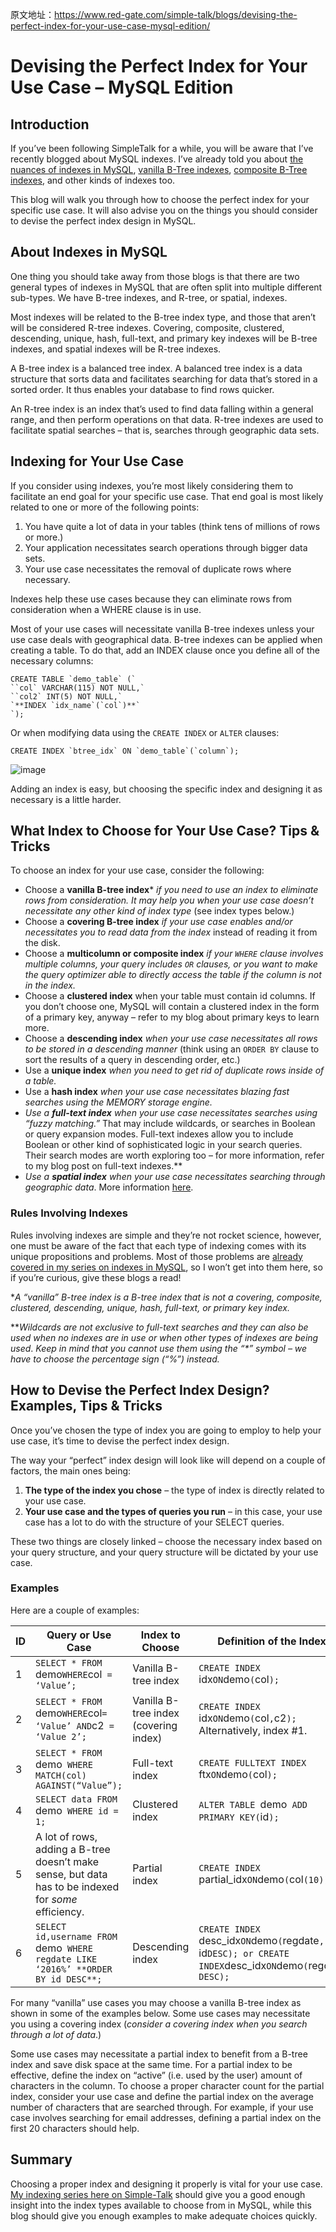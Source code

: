 原文地址：https://www.red-gate.com/simple-talk/blogs/devising-the-perfect-index-for-your-use-case-mysql-edition/



# Devising the Perfect Index for Your Use Case – MySQL Edition

## Introduction

If you’ve been following SimpleTalk for a while, you will be aware that I’ve recently blogged about MySQL indexes. I’ve already told you about [the nuances of indexes in MySQL](https://www.red-gate.com/simple-talk/databases/mysql/the-nuances-of-mysql-indexes/), [vanilla B-Tree indexes](https://www.red-gate.com/simple-talk/databases/mysql/mysql-index-overviews-b-tree-indexes/), [composite B-Tree indexes](https://www.red-gate.com/simple-talk/databases/mysql/mysql-index-overviews-composite-b-tree-indexes/), and other kinds of indexes too.

This blog will walk you through how to choose the perfect index for your specific use case. It will also advise you on the things you should consider to devise the perfect index design in MySQL.

## About Indexes in MySQL

One thing you should take away from those blogs is that there are two general types of indexes in MySQL that are often split into multiple different sub-types. We have B-tree indexes, and R-tree, or spatial, indexes.

Most indexes will be related to the B-tree index type, and those that aren’t will be considered R-tree indexes. Covering, composite, clustered, descending, unique, hash, full-text, and primary key indexes will be B-tree indexes, and spatial indexes will be R-tree indexes.

A B-tree index is a balanced tree index. A balanced tree index is a data structure that sorts data and facilitates searching for data that’s stored in a sorted order. It thus enables your database to find rows quicker.

An R-tree index is an index that’s used to find data falling within a general range, and then perform operations on that data. R-tree indexes are used to facilitate spatial searches – that is, searches through geographic data sets.

## Indexing for Your Use Case

If you consider using indexes, you’re most likely considering them to facilitate an end goal for your specific use case. That end goal is most likely related to one or more of the following points:

1. You have quite a lot of data in your tables (think tens of millions of rows or more.)
2. Your application necessitates search operations through bigger data sets.
3. Your use case necessitates the removal of duplicate rows where necessary.

Indexes help these use cases because they can eliminate rows from consideration when a WHERE clause is in use.

Most of your use cases will necessitate vanilla B-tree indexes unless your use case deals with geographical data. B-tree indexes can be applied when creating a table. To do that, add an INDEX clause once you define all of the necessary columns:

```
CREATE TABLE `demo_table` (`
``col` VARCHAR(115) NOT NULL,`
``col2` INT(5) NOT NULL,`
`**INDEX `idx_name`(`col`)**`
`);
```

Or when modifying data using the `CREATE INDEX` or `ALTER` clauses:

```
CREATE INDEX `btree_idx` ON `demo_table`(`column`);
```

![image](https://github.com/user-attachments/assets/4e03474f-8992-48a5-824f-11165401fe3d)

Adding an index is easy, but choosing the specific index and designing it as necessary is a little harder.

## What Index to Choose for Your Use Case? Tips & Tricks

To choose an index for your use case, consider the following:

- Choose a **vanilla B-tree index*** *if you need to use an index to eliminate rows from consideration.* *It may help you when your use case doesn’t necessitate any other kind of index type* (see index types below.)
- Choose a **covering B-tree index** *if your use case enables and/or necessitates you to read data from the index* instead of reading it from the disk.
- Choose a **multicolumn or composite index** *if your* *`WHERE`* *clause involves multiple columns, your query includes* *`OR`* *clauses, or you want to make the query optimizer able to directly access the table if the column is not in the index.*
- Choose a **clustered index** when your table must contain id columns. If you don’t choose one, MySQL will contain a clustered index in the form of a primary key, anyway – refer to my blog about primary keys to learn more.
- Choose a **descending index** *when your use case necessitates all rows to be stored in a descending manner* (think using an `ORDER BY` clause to sort the results of a query in descending order, etc.)
- Use a **unique index** *when you need to get rid of duplicate rows inside of a table.*
- Use a **hash index** *when your use case necessitates blazing fast searches using the MEMORY storage engine.*
- *Use a **full-text index** when your use case necessitates searches using “fuzzy matching.”* That may include wildcards, or searches in Boolean or query expansion modes. Full-text indexes allow you to include Boolean or other kind of sophisticated logic in your search queries. Their search modes are worth exploring too – for more information, refer to my blog post on full-text indexes.**
- *Use a **spatial index** when your use case necessitates searching through geographic data*. More information [here](https://dev.mysql.com/doc/refman/8.4/en/creating-spatial-indexes.html).

### Rules Involving Indexes

Rules involving indexes are simple and they’re not rocket science, however, one must be aware of the fact that each type of indexing comes with its unique propositions and problems. Most of those problems are [already covered in my series on indexes in MySQL](https://www.red-gate.com/simple-talk/author/lukas-vileikis/), so I won’t get into them here, so if you’re curious, give these blogs a read!

**A “vanilla” B-tree index is a B-tree index that is not a covering, composite, clustered, descending, unique, hash, full-text, or primary key index.*

***Wildcards are not exclusive to full-text searches and they can also be used when no indexes are in use or when other types of indexes are being used*. *Keep in mind that you cannot use them using the “\*” symbol – we have to choose the percentage sign (“%”) instead.*

## How to Devise the Perfect Index Design? Examples, Tips & Tricks

Once you’ve chosen the type of index you are going to employ to help your use case, it’s time to devise the perfect index design.

The way your “perfect” index design will look like will depend on a couple of factors, the main ones being:

1. **The type of the index you chose** – the type of index is directly related to your use case.
2. **Your use case and the types of queries you run** – in this case, your use case has a lot to do with the structure of your SELECT queries.

These two things are closely linked – choose the necessary index based on your query structure, and your query structure will be dictated by your use case.

### Examples

Here are a couple of examples:

| **ID** | **Query or Use Case**                                        | **Index to Choose**                   | **Definition of the Index**                                  |
| ------ | ------------------------------------------------------------ | ------------------------------------- | ------------------------------------------------------------ |
| 1      | `SELECT * FROM `demo` WHERE `col` = ‘Value’;`                | Vanilla B-tree index                  | `CREATE INDEX `idx` ON `demo`(`col`);`                       |
| 2      | `SELECT * FROM `demo` WHERE `col` = ‘Value’ AND `c2` = ‘Value 2’;` | Vanilla B-tree index (covering index) | `CREATE INDEX `idx` ON `demo`(`col`,`c2`);` Alternatively, index #1. |
| 3      | `SELECT * FROM `demo` WHERE MATCH(col) AGAINST(“Value”);`    | Full-text index                       | `CREATE FULLTEXT INDEX `ftx` ON `demo`(`col`);`              |
| 4      | `SELECT data FROM `demo` WHERE id = 1;`                      | Clustered index                       | `ALTER TABLE `demo` ADD PRIMARY KEY(`id`);`                  |
| 5      | A lot of rows, adding a B-tree doesn’t make sense, but data has to be indexed for *some* efficiency. | Partial index                         | `CREATE INDEX `partial_idx` ON `demo`(`col`(10));`           |
| 6      | `SELECT id,username FROM `demo` WHERE regdate LIKE ‘2016%’ **ORDER BY id DESC**;` | Descending index                      | `CREATE INDEX `desc_idx` ON `demo`(`regdate`, `id` DESC); or CREATE INDEX `desc_idx` ON `demo`(`regdate` DESC);` |

For many “vanilla” use cases you may choose a vanilla B-tree index as shown in some of the examples below. Some use cases may necessitate you using a covering index (*consider a covering index when you search through a lot of data*.)

Some use cases may necessitate a partial index to benefit from a B-tree index and save disk space at the same time. For a partial index to be effective, define the index on “active” (i.e. used by the user) amount of characters in the column. To choose a proper character count for the partial index, consider your use case and define the partial index on the average number of characters that are searched through. For example, if your use case involves searching for email addresses, defining a partial index on the first 20 characters should help.



## Summary

Choosing a proper index and designing it properly is vital for your use case. [My indexing series here on Simple-Talk](https://www.red-gate.com/simple-talk/author/lukas-vileikis/) should give you a good enough insight into the index types available to choose from in MySQL, while this blog should give you enough examples to make adequate choices quickly.

